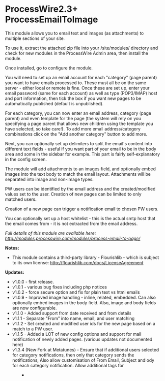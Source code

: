 # ProcessWire2.3+ ProcessEmailToImage

This module allows you to email text and images (as attachments) to multiple sections of your site.

To use it, extract the attached zip file into your /site/modules/ directory and check for new modules in the ProcessWire Admin area, then install the module.

Once installed, go to configure the module.

You will need to set up an email account for each "category" (page parent) you want to have emails processed to. These must all be on the same server - either local or remote is fine. Once these are set up, enter your email password (same for each account) as well as type (POP3/IMAP) host and port information, then tick the box if you want new pages to be automatically published (default is unpublished).

For each category, you can now enter an email address, category (page parent) and even template for the page (the system will rely on you specifying a page parent that allows new children using the template you have selected, so take care!). To add more email address/category combinations click on the "Add another category" button to add more.

Next, you can optionally set up delimiters to split the email's content into different text fields - useful if you want part of your email to be in the body area and some in the sidebar for example. This part is fairly self-explanatory in the config screen.

The module will add attachments to an images field, and optionally embed images into the text body to match the email layout. Attachments will be separated into image and non-image types.

PW users can be identified by the email address and the created/modified values set to the user. Creation of new pages can be limited to only matched users.

Creation of a new page can trigger a notification email to chosen PW users.

You can optionally set up a host whitelist - this is the actual smtp host that the email comes from - it is not extracted from the email address.


*Full details of this module are available here: http://modules.processwire.com/modules/process-email-to-page/*

__Notes:__

* This module contains a third-party library - Flourishlib - which is subject to its own license: http://flourishlib.com/docs/LicenseAgreement

__Updates:__

* v1.0.0 - first release.
* v1.0.1 - various bug fixes including php notices
* v1.0.2 - force secure option and fix for plain text vs html emails
* v1.0.9 - Improved image handling - inline, related, embedded. Can also optionally embed images in the body field. Also, image and body fields are now configurable.
* v1.1.0 - Added support from date received and from details
* v1.1.1 - Separate "From" into name, email, and user matching
* v1.1.2 - Set created and modified user ids for the new page based on a match to a PW user.
* v1.1.5 -  Added a LOT of new config options and support for mail notification of newly added pages.
(various updates not documented here)
* v1.3.4 (New Fork at Metatunes) - Ensure that if additional users selected for category notifications, then only that category sends the notifications, Also allow customisation of From Email, Subject and ody for each category notification. Allow additional tags for <ol><ul><li><style>.